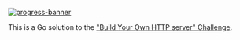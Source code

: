 [![progress-banner](https://backend.codecrafters.io/progress/http-server/87579c25-fd3b-4fd2-8c6c-c91652c1d345)](https://app.codecrafters.io/users/codecrafters-bot?r=2qF)

This is a Go solution to the
["Build Your Own HTTP server" Challenge](https://app.codecrafters.io/courses/http-server/overview).
